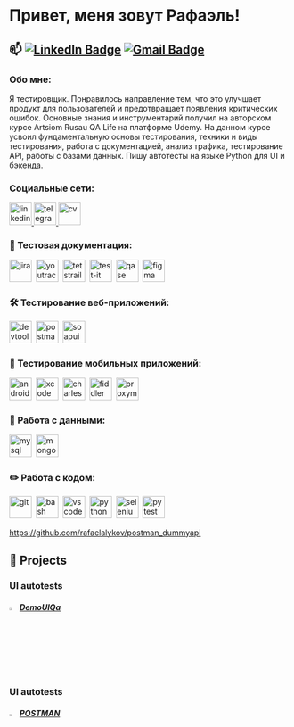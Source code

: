 # Привет, меня зовут Рафаэль!


📫 [![LinkedIn Badge](https://img.shields.io/badge/-@rafaelalykov-blue?style=flat&logo=LinkedIn&logoColor=white)](https://www.linkedin.com/in/rafaelalykov/) [![Gmail Badge](https://img.shields.io/badge/-Gmail-red?style=flat&logo=Gmail&logoColor=white)](mailto:rafaelalykov@gmail.com)
---

###  Обо мне:
Я тестировщик. Понравилось направление тем, что это улучшает продукт для пользователей и предотвращает появления критических ошибок. Основные знания и инструментарий получил на авторском курсе Artsiom Rusau QA Life на платформе Udemy. На данном курсе усвоил фундаментальную основы тестирования, техники и виды тестирования, работа с документацией, анализ трафика, тестирование API, работы с базами данных. Пишу автотесты на языке Python для UI и бэкенда.





### Социальные сети:

  <div id="badges">
    <a href="https://www.linkedin.com/in/rafaelalykov/" target="_blank">
      <img src="https://cdn-icons-png.flaticon.com/512/2504/2504799.png" width="40" height="40" alt="linkedin" />
    </a>
    <a href="https://t.me/inrafgram" target="_blank">
      <img src="https://cdn-icons-png.flaticon.com/512/2111/2111646.png" width="40" height="40" alt="telegram" />
    </a>
    <a href="https://drive.google.com/file/d/1b9YZKN7d33frmy8sXR60hFhj37vQtuAs/view?usp=share_link" target="_blank">
      <img src="https://img.icons8.com/?size=512&id=39372&format=png" width="40" height="40" alt="cv" />
    </a>
  </div>


### 📁 Тестовая документация:

<div>
  <img src="https://cdn.jsdelivr.net/gh/devicons/devicon/icons/jira/jira-original.svg" title="jira" alt="jira" width="40" height="40"/>&nbsp
  <img src="https://upload.wikimedia.org/wikipedia/commons/thumb/8/8d/YouTrack_Icon.svg/1024px-YouTrack_Icon.svg.png?20200803082248" title="youtrack" alt="youtrack" width="40" height="40"/>&nbsp
  <img src="https://codahosted.io/packs/21236/unversioned/assets/LOGO/ba1091c59bab89cd2fd0f289622731fe16113d7b00905abe64759c313a4b73b76c1b0426076ed76cb74752234c734131df46992d5b8b48fc13e264240e4f7119f736cfeb64df36ded54b5cbf6198b9cadedf18dd0cac5c7dbcd16e6336c29363cd1292ba" title="testrail" alt="tetstrail" width="40" height="40"/>&nbsp
  <img src="https://docs.testit.software/images/testit_logo_icon.png" title="test-it" alt="test-it" width="40" height="40"/>&nbsp
  <img src="https://luna1.co/eb0187.png" title="qase" alt="qase" width="40" height="40"/>&nbsp
  <img src="https://cdn.jsdelivr.net/gh/devicons/devicon/icons/figma/figma-original.svg" title="figma" alt="figma" width="40" height="40"/>&nbsp
</div>


### 🛠 Тестирование веб-приложений:

<div>
  <img src="https://d33wubrfki0l68.cloudfront.net/38b5c953a4667366685d55db55d057c86db1fc54/a0fdc/static/acae6b24d940347661ca901ea07f47c1/chrome-dev-logo-icon.png" title="devtools" alt="devtools" width="40" height="40"/>&nbsp
  <img src="https://img.uxwing.com/wp-content/themes/uxwing/download/brands-social-media/postman-icon.svg" title="postman" alt="postman" width="40" height="40"/>&nbsp
  <img src="https://static0.smartbear.co/smartbearbrand/media/images/home/soapui-icon.svg" title="soapui" alt="soapui" width="40" height="40"/>&nbsp
</div>


### 📱 Тестирование мобильных приложений:

<div>
  <img src="https://cdn.jsdelivr.net/gh/devicons/devicon/icons/androidstudio/androidstudio-original.svg" title="android-studio" alt="android-studio" width="40" height="40"/>&nbsp
  <img src="https://cdn.jsdelivr.net/gh/devicons/devicon/icons/xcode/xcode-original.svg" title="xcode" alt="xcode" width="40" height="40"/>&nbsp
  <img src="https://cdn.icon-icons.com/icons2/3053/PNG/512/charles_proxy_macos_bigsur_icon_190302.png" title="charles-proxy" alt="charles-proxy" width="40" height="40"/>&nbsp
  <img src="https://www.megaleechers.com/storage/Fiddler-Everywhere-Icon.png" title="fiddler" alt="fiddler" width="40" height="40"/>&nbsp
  <img src="https://pbs.twimg.com/profile_images/1589614420766126080/slAIVDtr_400x400.jpg" title="proxyman" alt="proxyman" width="40" height="40"/>&nbsp
</div>



### 💾 Работа с данными:

<div>
  <img src="https://cdn.jsdelivr.net/gh/devicons/devicon/icons/mysql/mysql-original.svg" title="mysql" alt="mysql" width="40" height="40"/>&nbsp
  <img src="https://cdn.jsdelivr.net/gh/devicons/devicon/icons/mongodb/mongodb-original.svg" title="mongodb" alt="mongodb" width="40" height="40"/>&nbsp
</div>


### ✏️ Работа с кодом:

<div>
  <img src="https://cdn.jsdelivr.net/gh/devicons/devicon/icons/git/git-original.svg" title="git" alt="git" width="40" height="40"/>&nbsp
  <img src="https://upload.wikimedia.org/wikipedia/commons/thumb/4/4b/Bash_Logo_Colored.svg/1024px-Bash_Logo_Colored.svg.png?20180723054350" title="bash" alt="bash" width="40" height="40"/>&nbsp
  <img src="https://cdn.jsdelivr.net/gh/devicons/devicon/icons/vscode/vscode-original.svg" title="vscode" alt="vscode" width="40" height="40"/>&nbsp
  <img src="https://upload.wikimedia.org/wikipedia/commons/thumb/1/1d/PyCharm_Icon.svg/1024px-PyCharm_Icon.svg.png" title="pycharm" alt="python" width="40" height="40"/>&nbsp
  <img src="https://upload.wikimedia.org/wikipedia/commons/d/d5/Selenium_Logo.png" title="selenium" alt="selenium" width="40" height="40"/>&nbsp
  <img src="https://upload.wikimedia.org/wikipedia/commons/thumb/b/ba/Pytest_logo.svg/1200px-Pytest_logo.svg.png?20220319015434" title="pytest" alt="pytest" width="40" height="40"/>&nbsp
</div>


https://github.com/rafaelalykov/postman_dummyapi
<!--Projects-->

## 💾 Projects
### UI autotests
##### <img width="3%" title="GitHub" src="https://github.githubassets.com/images/modules/logos_page/GitHub-Mark.png"> [DemoUIQa](https://github.com/rafaelalykov/auto_test_qa_practice)

### UI autotests
##### <img width="3%" title="GitHub" src="https://github.githubassets.com/images/modules/logos_page/GitHub-Mark.png"> [POSTMAN]([https://github.com/rafaelalykov/postman_dummyapi])
